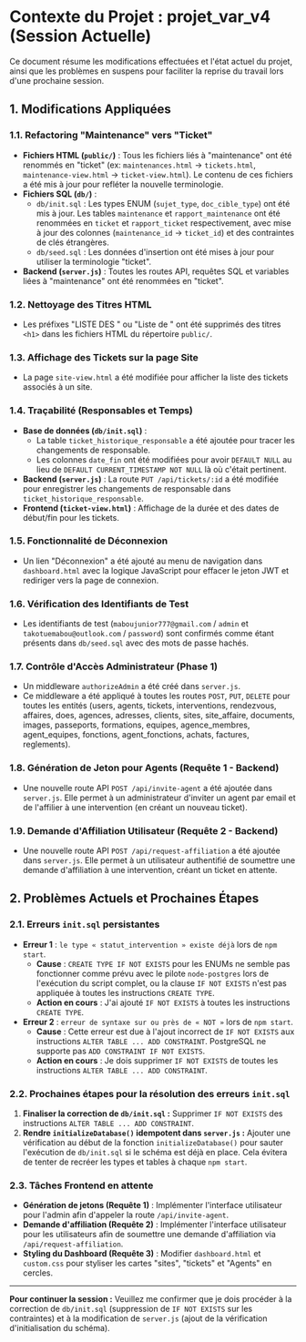 # Contexte du Projet : projet_var_v4 (Session Actuelle)

Ce document résume les modifications effectuées et l'état actuel du projet, ainsi que les problèmes en suspens pour faciliter la reprise du travail lors d'une prochaine session.

## 1. Modifications Appliquées

### 1.1. Refactoring "Maintenance" vers "Ticket"
*   **Fichiers HTML (`public/`)** : Tous les fichiers liés à "maintenance" ont été renommés en "ticket" (ex: `maintenances.html` -> `tickets.html`, `maintenance-view.html` -> `ticket-view.html`). Le contenu de ces fichiers a été mis à jour pour refléter la nouvelle terminologie.
*   **Fichiers SQL (`db/`)** :
    *   `db/init.sql` : Les types ENUM (`sujet_type`, `doc_cible_type`) ont été mis à jour. Les tables `maintenance` et `rapport_maintenance` ont été renommées en `ticket` et `rapport_ticket` respectivement, avec mise à jour des colonnes (`maintenance_id` -> `ticket_id`) et des contraintes de clés étrangères.
    *   `db/seed.sql` : Les données d'insertion ont été mises à jour pour utiliser la terminologie "ticket".
*   **Backend (`server.js`)** : Toutes les routes API, requêtes SQL et variables liées à "maintenance" ont été renommées en "ticket".

### 1.2. Nettoyage des Titres HTML
*   Les préfixes "LISTE DES " ou "Liste de " ont été supprimés des titres `<h1>` dans les fichiers HTML du répertoire `public/`.

### 1.3. Affichage des Tickets sur la page Site
*   La page `site-view.html` a été modifiée pour afficher la liste des tickets associés à un site.

### 1.4. Traçabilité (Responsables et Temps)
*   **Base de données (`db/init.sql`)** :
    *   La table `ticket_historique_responsable` a été ajoutée pour tracer les changements de responsable.
    *   Les colonnes `date_fin` ont été modifiées pour avoir `DEFAULT NULL` au lieu de `DEFAULT CURRENT_TIMESTAMP NOT NULL` là où c'était pertinent.
*   **Backend (`server.js`)** : La route `PUT /api/tickets/:id` a été modifiée pour enregistrer les changements de responsable dans `ticket_historique_responsable`.
*   **Frontend (`ticket-view.html`)** : Affichage de la durée et des dates de début/fin pour les tickets.

### 1.5. Fonctionnalité de Déconnexion
*   Un lien "Déconnexion" a été ajouté au menu de navigation dans `dashboard.html` avec la logique JavaScript pour effacer le jeton JWT et rediriger vers la page de connexion.

### 1.6. Vérification des Identifiants de Test
*   Les identifiants de test (`maboujunior777@gmail.com` / `admin` et `takotuemabou@outlook.com` / `password`) sont confirmés comme étant présents dans `db/seed.sql` avec des mots de passe hachés.

### 1.7. Contrôle d'Accès Administrateur (Phase 1)
*   Un middleware `authorizeAdmin` a été créé dans `server.js`.
*   Ce middleware a été appliqué à toutes les routes `POST`, `PUT`, `DELETE` pour toutes les entités (users, agents, tickets, interventions, rendezvous, affaires, does, agences, adresses, clients, sites, site_affaire, documents, images, passeports, formations, equipes, agence_membres, agent_equipes, fonctions, agent_fonctions, achats, factures, reglements).

### 1.8. Génération de Jeton pour Agents (Requête 1 - Backend)
*   Une nouvelle route API `POST /api/invite-agent` a été ajoutée dans `server.js`. Elle permet à un administrateur d'inviter un agent par email et de l'affilier à une intervention (en créant un nouveau ticket).

### 1.9. Demande d'Affiliation Utilisateur (Requête 2 - Backend)
*   Une nouvelle route API `POST /api/request-affiliation` a été ajoutée dans `server.js`. Elle permet à un utilisateur authentifié de soumettre une demande d'affiliation à une intervention, créant un ticket en attente.

## 2. Problèmes Actuels et Prochaines Étapes

### 2.1. Erreurs `init.sql` persistantes
*   **Erreur 1** : `le type « statut_intervention » existe déjà` lors de `npm start`.
    *   **Cause** : `CREATE TYPE IF NOT EXISTS` pour les ENUMs ne semble pas fonctionner comme prévu avec le pilote `node-postgres` lors de l'exécution du script complet, ou la clause `IF NOT EXISTS` n'est pas appliquée à toutes les instructions `CREATE TYPE`.
    *   **Action en cours** : J'ai ajouté `IF NOT EXISTS` à toutes les instructions `CREATE TYPE`.
*   **Erreur 2** : `erreur de syntaxe sur ou près de « NOT »` lors de `npm start`.
    *   **Cause** : Cette erreur est due à l'ajout incorrect de `IF NOT EXISTS` aux instructions `ALTER TABLE ... ADD CONSTRAINT`. PostgreSQL ne supporte pas `ADD CONSTRAINT IF NOT EXISTS`.
    *   **Action en cours** : Je dois supprimer `IF NOT EXISTS` de toutes les instructions `ALTER TABLE ... ADD CONSTRAINT`.

### 2.2. Prochaines étapes pour la résolution des erreurs `init.sql`
1.  **Finaliser la correction de `db/init.sql` :** Supprimer `IF NOT EXISTS` des instructions `ALTER TABLE ... ADD CONSTRAINT`.
2.  **Rendre `initializeDatabase()` idempotent dans `server.js` :** Ajouter une vérification au début de la fonction `initializeDatabase()` pour sauter l'exécution de `db/init.sql` si le schéma est déjà en place. Cela évitera de tenter de recréer les types et tables à chaque `npm start`.

### 2.3. Tâches Frontend en attente
*   **Génération de jetons (Requête 1)** : Implémenter l'interface utilisateur pour l'admin afin d'appeler la route `/api/invite-agent`.
*   **Demande d'affiliation (Requête 2)** : Implémenter l'interface utilisateur pour les utilisateurs afin de soumettre une demande d'affiliation via `/api/request-affiliation`.
*   **Styling du Dashboard (Requête 3)** : Modifier `dashboard.html` et `custom.css` pour styliser les cartes "sites", "tickets" et "Agents" en cercles.

---

**Pour continuer la session :**
Veuillez me confirmer que je dois procéder à la correction de `db/init.sql` (suppression de `IF NOT EXISTS` sur les contraintes) et à la modification de `server.js` (ajout de la vérification d'initialisation du schéma).
